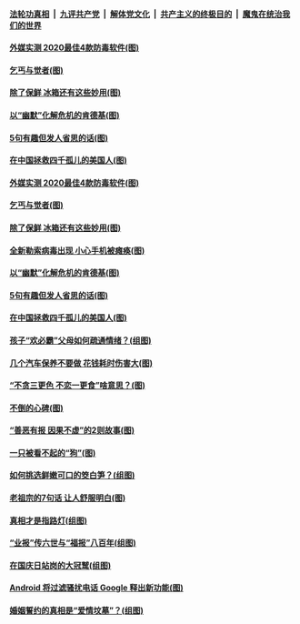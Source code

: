 

####  [法轮功真相](../../../../basic/blob/master/README.md?t=10151931) &nbsp;|&nbsp; [九评共产党](../../../../9ping.md/blob/master/README.md?t=10151931) &nbsp;|&nbsp; [解体党文化](../../../../jtdwh.md/blob/master/README.md?t=10151931)  &nbsp;|&nbsp; [共产主义的终极目的](../../../../gczydzjmd.md/blob/master/README.md?t=10151931) &nbsp;|&nbsp; [魔鬼在统治我们的世界](../../../../mgztzwmdsj.md/blob/master/README.md?t=10151931) 

#### [外媒实测 2020最佳4款防毒软件(图)](../pages/p8/949348.md?t=10151931) 

#### [乞丐与觉者(图)](../pages/p8/949261.md?t=10151931) 

#### [除了保鲜 冰箱还有这些妙用(图)](../pages/p8/949149.md?t=10151931) 

#### [以“幽默”化解危机的肯德基(图)](../pages/p8/945899.md?t=10151931) 

#### [5句有趣但发人省思的话(图)](../pages/p8/949158.md?t=10151931) 

#### [在中国拯救四千孤儿的美国人(图)](../pages/p8/948584.md?t=10151931) 

#### [外媒实测 2020最佳4款防毒软件(图)](../pages/p8/949348.md?t=10151931) 

#### [乞丐与觉者(图)](../pages/p8/949261.md?t=10151931) 

#### [除了保鲜 冰箱还有这些妙用(图)](../pages/p8/949149.md?t=10151931) 

#### [全新勒索病毒出现 小心手机被瘫痪(图)](../pages/p8/949250.md?t=10151931) 

#### [以“幽默”化解危机的肯德基(图)](../pages/p8/945899.md?t=10151931) 

#### [5句有趣但发人省思的话(图)](../pages/p8/949158.md?t=10151931) 

#### [在中国拯救四千孤儿的美国人(图)](../pages/p8/948584.md?t=10151931) 

#### [孩子“欢必霸”父母如何疏通情绪？(组图)](../pages/p8/949127.md?t=10151931) 

#### [几个汽车保养不要做 花钱耗时伤害大(图)](../pages/p8/949124.md?t=10151931) 

#### [“不贪三更色 不恋一更食”啥意思？(图)](../pages/p8/949091.md?t=10151931) 

#### [不倒的心碑(图)](../pages/p8/948396.md?t=10151931) 

#### [“善恶有报 因果不虚”的2则故事(图)](../pages/p8/948617.md?t=10151931) 

#### [一只被看不起的“狗”(图)](../pages/p8/948825.md?t=10151931) 

#### [如何挑选鲜嫩可口的筊白笋？(组图)](../pages/p8/948874.md?t=10151931) 

#### [老祖宗的7句话 让人舒服明白(图)](../pages/p8/948613.md?t=10151931) 

#### [真相才是指路灯(组图)](../pages/p8/944244.md?t=10151931) 

#### [“业报”传六世与“福报”八百年(组图)](../pages/p8/948402.md?t=10151931) 

#### [在国庆日站岗的大冠鹫(组图)](../pages/p8/948823.md?t=10151931) 

#### [Android 将过滤骚扰电话 Google 释出新功能(图)](../pages/p8/948779.md?t=10151931) 

#### [婚姻誓约的真相是“爱情坟墓”？(组图)](../pages/p8/948588.md?t=10151931) 

